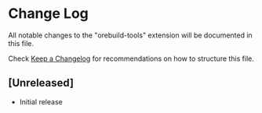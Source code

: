 # Change Log

All notable changes to the "orebuild-tools" extension will be documented in this file.

Check [Keep a Changelog](http://keepachangelog.com/) for recommendations on how to structure this file.

## [Unreleased]

- Initial release